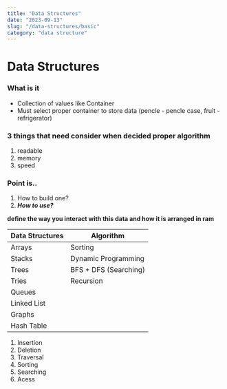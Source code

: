 ```yaml
---
title: "Data Structures"
date: "2023-09-13"
slug: "/data-structures/basic"
category: "data structure"
---
```


# Data Structures

### What is it

- Collection of values like Container
- Must select proper container to store data
(pencle - pencle case, fruit - refrigerator)

### 3 things that need consider when decided proper algorithm

1. readable
2. memory
3. speed


### Point is..

1. How to build one?
2. **_How to use?_**
   

**define the way you interact with this data and how it is arranged in ram**

| Data Structures 	| Algorithm 	|
|---	|---	|
| Arrays 	| Sorting 	|
| Stacks 	| Dynamic Programming 	|
| Trees 	| BFS + DFS (Searching) 	|
| Tries 	| Recursion 	|
| Queues 	|  	|
| Linked List 	|  	|
| Graphs 	|  	|
| Hash Table 	|  	|

1. Insertion
2. Deletion
3. Traversal
4. Sorting
5. Searching
6. Acess
   
   